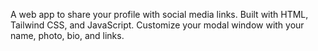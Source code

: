 A web app to share your profile with social media links. Built with HTML, Tailwind CSS, and JavaScript. Customize your modal window with your name, photo, bio, and links.
